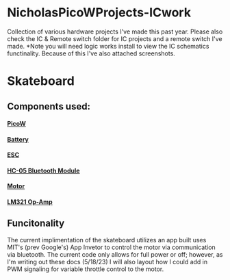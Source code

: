 # NicholasPicoWProjects-ICwork
Collection of various hardware projects I've made this past year. Please also check the IC & Remote switch folder for IC projects and a remote switch I've made. *Note you will need logic works install to view the IC schematics functinality. Because of this I've also attached screenshots.  


# Skateboard
## Components used:
#### [PicoW](https://www.raspberrypi.com/documentation/microcontrollers/raspberry-pi-pico.html)
#### [Battery](https://www.aliexpress.us/item/3256805273114690.html?spm=a2g0o.productlist.main.1.1568661a9so3Wj&algo_pvid=edfec7ce-cdbd-4754-b9b0-7967948061da&algo_exp_id=edfec7ce-cdbd-4754-b9b0-7967948061da-0&pdp_npi=3%40dis%21USD%2125.65%2110.26%21%21%21%21%21%40211bc2a016844401366482899d0744%2112000033165595997%21sea%21US%210&curPageLogUid=8R5ggjKd3VNm)
#### [ESC](https://www.amazon.com/RioRand-6-60V-Brushless-Electric-Controller/dp/B087M2378D/ref=sr_1_fkmr0_2?crid=3K979OBXE0RUT&keywords=RioRand%2B350w&qid=1684440297&sprefix=riorand%2B350w%2Caps%2C125&sr=8-2-fkmr0&th=1)
#### [HC-05 Bluetooth Module](https://www.amazon.com/HiLetgo-Wireless-Bluetooth-Transceiver-Arduino/dp/B071YJG8DR/ref=sxin_16_pa_sp_search_thematic_sspa?content-id=amzn1.sym.0aa4d02f-da7d-419a-973d-b8a7d4190b28%3Aamzn1.sym.0aa4d02f-da7d-419a-973d-b8a7d4190b28&crid=X5VFJQY5ZNCW&cv_ct_cx=bluetooth+switch+module&keywords=bluetooth+switch+module&pd_rd_i=B071YJG8DR&pd_rd_r=4a160ca1-29ca-489d-a68b-c36113e01152&pd_rd_w=Lla9C&pd_rd_wg=W5VHI&pf_rd_p=0aa4d02f-da7d-419a-973d-b8a7d4190b28&pf_rd_r=7KN07TRM9G0HFCP69ZWW&qid=1684439826&sbo=RZvfv%2F%2FHxDF%2BO5021pAnSA%3D%3D&sprefix=bluetooth+switch+module%2Caps%2C149&sr=1-1-2b34d040-5c83-4b7f-ba01-15975dfb8828-spons&psc=1&spLa=ZW5jcnlwdGVkUXVhbGlmaWVyPUFUUlBHUUVGSEM0RzgmZW5jcnlwdGVkSWQ9QTAxMzIwMTkyRTNOQU5UUjZaNEdRJmVuY3J5cHRlZEFkSWQ9QTA2ODEwNTEyOVdNT0gwQllPMzJTJndpZGdldE5hbWU9c3Bfc2VhcmNoX3RoZW1hdGljJmFjdGlvbj1jbGlja1JlZGlyZWN0JmRvTm90TG9nQ2xpY2s9dHJ1ZQ==)
#### [Motor](https://www.amazon.com/Electric-Skateboard-Brushless-Replacement-Longboard/dp/B084Q63QMK/ref=sr_1_30?crid=RRO7760MTUQA&keywords=skateboard+wheel+hub+motor&qid=1684440084&sprefix=skatboard+wheel+hub+motor%2Caps%2C145&sr=8-30)
#### [LM321 Op-Amp](https://www.ti.com/lit/ds/symlink/lm321.pdf)

## Funcitonality
 The current implimentation of the skateboard utilizes an app built uses MIT's (prev Google's) App Invetor to control the motor via communication via bluetooth. The current code only allows for full power or off; however, as I'm writing out these docs (5/18/23) I will also layout how I could add in PWM signaling for variable throttle control to the motor. 
